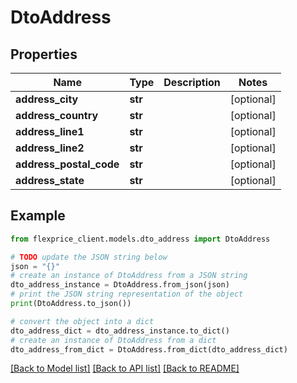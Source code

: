 # DtoAddress


## Properties

Name | Type | Description | Notes
------------ | ------------- | ------------- | -------------
**address_city** | **str** |  | [optional] 
**address_country** | **str** |  | [optional] 
**address_line1** | **str** |  | [optional] 
**address_line2** | **str** |  | [optional] 
**address_postal_code** | **str** |  | [optional] 
**address_state** | **str** |  | [optional] 

## Example

```python
from flexprice_client.models.dto_address import DtoAddress

# TODO update the JSON string below
json = "{}"
# create an instance of DtoAddress from a JSON string
dto_address_instance = DtoAddress.from_json(json)
# print the JSON string representation of the object
print(DtoAddress.to_json())

# convert the object into a dict
dto_address_dict = dto_address_instance.to_dict()
# create an instance of DtoAddress from a dict
dto_address_from_dict = DtoAddress.from_dict(dto_address_dict)
```
[[Back to Model list]](../README.md#documentation-for-models) [[Back to API list]](../README.md#documentation-for-api-endpoints) [[Back to README]](../README.md)


